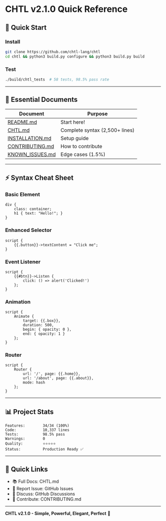 # CHTL v2.1.0 Quick Reference

## 🚀 Quick Start

### Install
```bash
git clone https://github.com/chtl-lang/chtl
cd chtl && python3 build.py configure && python3 build.py build
```

### Test
```bash
./build/chtl_tests  # 58 tests, 98.5% pass rate
```

---

## 📖 Essential Documents

| Document | Purpose |
|----------|---------|
| [README.md](README.md) | Start here! |
| [CHTL.md](CHTL.md) | Complete syntax (2,500+ lines) |
| [INSTALLATION.md](INSTALLATION.md) | Setup guide |
| [CONTRIBUTING.md](CONTRIBUTING.md) | How to contribute |
| [KNOWN_ISSUES.md](KNOWN_ISSUES.md) | Edge cases (1.5%) |

---

## ⚡ Syntax Cheat Sheet

### Basic Element
```chtl
div {
    class: container;
    h1 { text: "Hello!"; }
}
```

### Enhanced Selector
```chtl
script {
    {{.button}}->textContent = "Click me";
}
```

### Event Listener
```chtl
script {
    {{#btn}}->Listen {
        click: () => alert('Clicked!')
    };
}
```

### Animation
```chtl
script {
    Animate {
        target: {{.box}},
        duration: 500,
        begin: { opacity: 0 },
        end: { opacity: 1 }
    };
}
```

### Router
```chtl
script {
    Router {
        url: '/', page: {{.home}},
        url: '/about', page: {{.about}},
        mode: hash
    };
}
```

---

## 📊 Project Stats

```
Features:        34/34 (100%)
Code:            10,337 lines  
Tests:           98.5% pass
Warnings:        0
Quality:         ⭐⭐⭐⭐⭐
Status:          Production Ready ✅
```

---

## 🔗 Quick Links

- 📚 Full Docs: CHTL.md
- 🐛 Report Issue: GitHub Issues
- 💬 Discuss: GitHub Discussions
- 🤝 Contribute: CONTRIBUTING.md

---

**CHTL v2.1.0 - Simple, Powerful, Elegant, Perfect** 🌟
